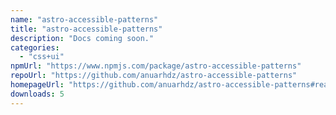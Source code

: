 ```yaml
---
name: "astro-accessible-patterns"
title: "astro-accessible-patterns"
description: "Docs coming soon."
categories:
  - "css+ui"
npmUrl: "https://www.npmjs.com/package/astro-accessible-patterns"
repoUrl: "https://github.com/anuarhdz/astro-accessible-patterns"
homepageUrl: "https://github.com/anuarhdz/astro-accessible-patterns#readme"
downloads: 5
---
```

